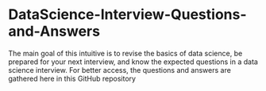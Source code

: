 # DataScience-Interview-Questions-and-Answers

The main goal of this intuitive is to revise the basics of data science, be prepared for your next interview, and know the expected questions in a data science interview. For better access, the questions and answers are gathered here in this GitHub repository
